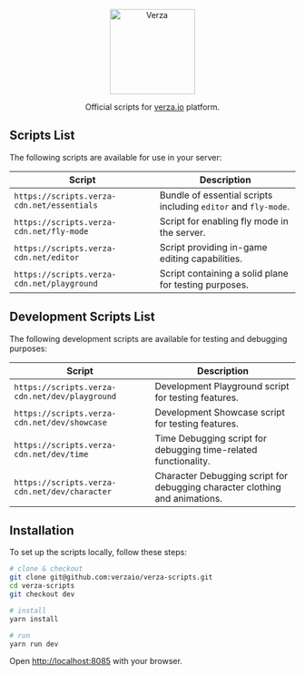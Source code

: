 <p align="center">
  <img width="150" src="https://verza.io/img/verza-public.svg" alt="Verza">

  <p align="center">Official scripts for <a href="https://verza.io" target="_blank">verza.io</a> platform.</p>
</p>

## Scripts List

The following scripts are available for use in your server:

| Script                                     | Description                                                    |
| ------------------------------------------ | -------------------------------------------------------------- |
| `https://scripts.verza-cdn.net/essentials` | Bundle of essential scripts including `editor` and `fly-mode`. |
| `https://scripts.verza-cdn.net/fly-mode`   | Script for enabling fly mode in the server.                    |
| `https://scripts.verza-cdn.net/editor`     | Script providing in-game editing capabilities.                 |
| `https://scripts.verza-cdn.net/playground` | Script containing a solid plane for testing purposes.          |

## Development Scripts List

The following development scripts are available for testing and debugging purposes:

| Script                                         | Description                                                                 |
| ---------------------------------------------- | --------------------------------------------------------------------------- |
| `https://scripts.verza-cdn.net/dev/playground` | Development Playground script for testing features.                         |
| `https://scripts.verza-cdn.net/dev/showcase`   | Development Showcase script for testing features.                           |
| `https://scripts.verza-cdn.net/dev/time`       | Time Debugging script for debugging time-related functionality.             |
| `https://scripts.verza-cdn.net/dev/character`  | Character Debugging script for debugging character clothing and animations. |

## Installation

To set up the scripts locally, follow these steps:

```bash
# clone & checkout
git clone git@github.com:verzaio/verza-scripts.git
cd verza-scripts
git checkout dev

# install
yarn install

# run
yarn run dev
```

Open [http://localhost:8085](http://localhost:8085) with your browser.
